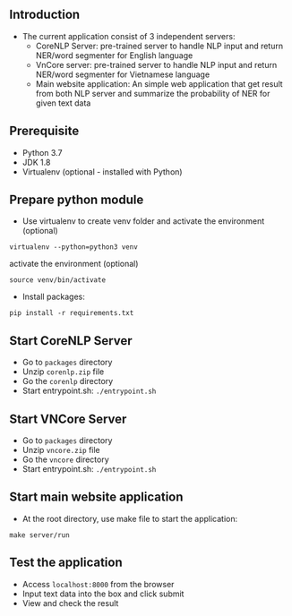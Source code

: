 ## Introduction

- The current application consist of 3 independent servers:
   - CoreNLP Server: pre-trained server to handle NLP input and return NER/word
   segmenter for English language
   - VnCore server: pre-trained server to handle NLP input and return NER/word
   segmenter for Vietnamese language
   - Main website application: An simple web application that get result
   from both NLP server and summarize the probability of NER for given text data

## Prerequisite
- Python 3.7
- JDK 1.8
- Virtualenv (optional - installed with Python)

## Prepare python module
- Use virtualenv to create venv folder and activate the environment (optional) 
```
virtualenv --python=python3 venv
```
activate the environment (optional)
```
source venv/bin/activate
```

- Install packages: 
```
pip install -r requirements.txt
```

## Start CoreNLP Server 

- Go to `packages` directory
- Unzip `corenlp.zip` file
- Go the `corenlp` directory
- Start entrypoint.sh: `./entrypoint.sh`


## Start VNCore Server
- Go to `packages` directory
- Unzip `vncore.zip` file
- Go the `vncore` directory
- Start entrypoint.sh: `./entrypoint.sh`


## Start main website application
- At the root directory, use make file to start the application:
```
make server/run
```


## Test the application
- Access `localhost:8000` from the browser
- Input text data into the box and click submit
- View and check the result
